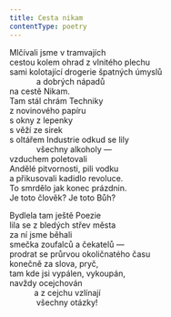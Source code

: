```yaml
---
title: Cesta nikam
contentType: poetry
---
```


<section>

Mlčívali jsme v tramvajích  
cestou kolem ohrad z vlnitého plechu  
sami kolotající drogerie špatných úmyslů  
            a dobrých nápadů  
na cestě Nikam.  
Tam stál chrám Techniky  
z novinového papíru  
s okny z lepenky  
s věží ze sirek  
s oltářem Industrie odkud se lily  
            všechny alkoholy —  
vzduchem poletovali  
Andělé pitvornosti, pili vodku  
a přikusovali kadidlo revoluce.  
To smrdělo jak konec prázdnin.  
Je toto člověk? Je toto Bůh?

</section>

<section>

Bydlela tam ještě Poezie  
lila se z bledých střev města  
za ní jsme běhali  
smečka zoufalců a čekatelů —  
prodrat se průrvou okoličnatého času  
konečně za slova, pryč,  
tam kde jsi vypálen, vykoupán,  
navždy ocejchován  
           a z cejchu vzlínají  
            všechny otázky!

</section>
